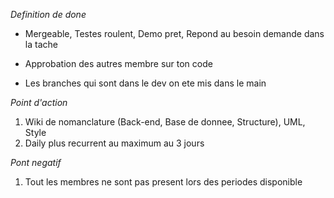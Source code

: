 *Definition de done*

- Mergeable, Testes roulent, Demo pret, Repond au besoin demande dans la
  tache

- Approbation des autres membre sur ton code

- Les branches qui sont dans le dev on ete mis dans le main

*Point d'action*

1. Wiki de nomanclature (Back-end, Base de donnee, Structure), UML, Style
2. Daily plus recurrent au maximum au 3 jours


*Pont negatif*

1. Tout les membres ne sont pas present lors des periodes disponible


